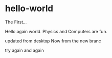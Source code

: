 hello-world
===========

The First... 

Hello again world.
Physics and Computers are fun.

updated from desktop 
Now from the new branc

try again
and again
